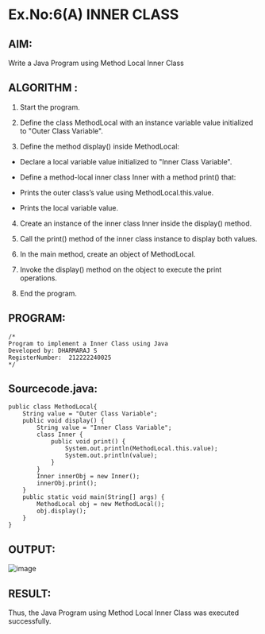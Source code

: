 # Ex.No:6(A)  INNER CLASS
## AIM:
Write a Java Program using Method Local Inner Class 

## ALGORITHM :

1. Start the program.

2. Define the class MethodLocal with an instance variable value initialized to "Outer Class Variable".

3. Define the method display() inside MethodLocal:

- Declare a local variable value initialized to "Inner Class Variable".

- Define a method-local inner class Inner with a method print() that:

- Prints the outer class’s value using MethodLocal.this.value.

- Prints the local variable value.

4. Create an instance of the inner class Inner inside the display() method.

5. Call the print() method of the inner class instance to display both values.

6. In the main method, create an object of MethodLocal.

7. Invoke the display() method on the object to execute the print operations.

8. End the program.
## PROGRAM:
 ```
/*
Program to implement a Inner Class using Java
Developed by: DHARMARAJ S
RegisterNumber:  212222240025
*/
```

## Sourcecode.java:

```
public class MethodLocal{
    String value = "Outer Class Variable";
    public void display() {
        String value = "Inner Class Variable";
        class Inner {
            public void print() {
                System.out.println(MethodLocal.this.value); 
                System.out.println(value);
            }
        }
        Inner innerObj = new Inner();
        innerObj.print();
    }
    public static void main(String[] args) {
        MethodLocal obj = new MethodLocal();
        obj.display();
    }
}

```

## OUTPUT:

![image](https://github.com/user-attachments/assets/928bcc18-581d-4aa9-abef-69f0e00744f3)


## RESULT:
Thus, the Java Program using Method Local Inner Class was executed successfully.

